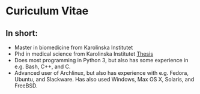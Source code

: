 # Curiculum Vitae

## In short:
* Master in biomedicine from Karolinska Institutet
* Phd in medical science from Karolinska Institutet [Thesis](https://openarchive.ki.se/xmlui/handle/10616/45893)
* Does most programming in Python 3, but also has some experience in e.g. Bash, C++, and C.
* Advanced user of Archlinux, but also has experience with e.g. Fedora, Ubuntu, and Slackware. Has also used Windows, Max OS X, Solaris, and FreeBSD.

